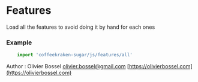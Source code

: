 # Features

Load all the features to avoid doing it by hand for each ones

### Example
```js
	import 'coffeekraken-sugar/js/features/all'
```
Author : Olivier Bossel [olivier.bossel@gmail.com](mailto:olivier.bossel@gmail.com) [https://olivierbossel.com](https://olivierbossel.com)
